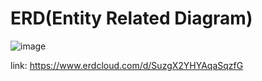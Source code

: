 # ERD(Entity Related Diagram)

![image](https://github.com/42-PINTING/.github/assets/99523863/bf740e46-7be4-413b-9264-59bb1fb24177)

link: https://www.erdcloud.com/d/SuzgX2YHYAqaSqzfG